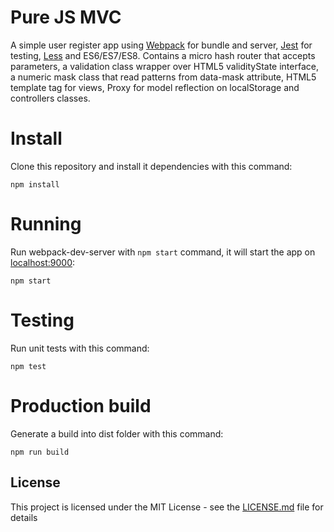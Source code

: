 Pure JS MVC
====================
A simple user register app using [Webpack](https://webpack.js.org/) for bundle and server, [Jest](https://jestjs.io/) for testing, [Less](http://lesscss.org/) and ES6/ES7/ES8. Contains a micro hash router that accepts parameters, a validation class wrapper over HTML5 validityState interface, a numeric mask class that read patterns from data-mask attribute, HTML5 template tag for views, Proxy for model reflection on localStorage and controllers classes.


# Install
Clone this repository and install it dependencies with this command:
```
npm install
```

# Running
Run webpack-dev-server with `npm start` command, it will start the app on [localhost:9000](http://localhost:9000):
```
npm start
```

# Testing
Run unit tests with this command:
```
npm test
```

# Production build
Generate a build into dist folder with this command:
```
npm run build
```

## License

This project is licensed under the MIT License - see the [LICENSE.md](LICENSE.md) file for details
